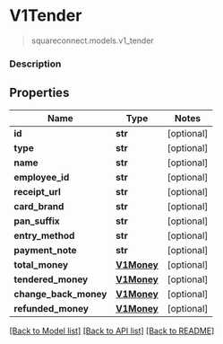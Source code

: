 # V1Tender
> squareconnect.models.v1_tender

### Description

## Properties
Name | Type | Notes
------------ | ------------- | -------------
**id** | **str** | [optional] 
**type** | **str** | [optional] 
**name** | **str** | [optional] 
**employee_id** | **str** | [optional] 
**receipt_url** | **str** | [optional] 
**card_brand** | **str** | [optional] 
**pan_suffix** | **str** | [optional] 
**entry_method** | **str** | [optional] 
**payment_note** | **str** | [optional] 
**total_money** | [**V1Money**](V1Money.md) | [optional] 
**tendered_money** | [**V1Money**](V1Money.md) | [optional] 
**change_back_money** | [**V1Money**](V1Money.md) | [optional] 
**refunded_money** | [**V1Money**](V1Money.md) | [optional] 

[[Back to Model list]](../README.md#documentation-for-models) [[Back to API list]](../README.md#documentation-for-api-endpoints) [[Back to README]](../README.md)


